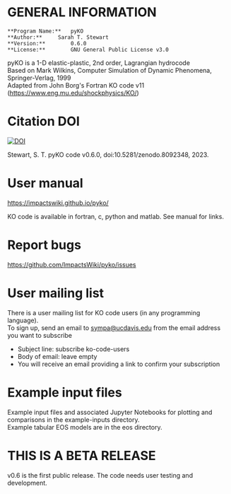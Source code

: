 # GENERAL INFORMATION

	**Program Name:**	pyKO
	**Author:**		Sarah T. Stewart
	**Version:**		0.6.0
	**License:**		GNU General Public License v3.0

pyKO is a 1-D elastic-plastic, 2nd order, Lagrangian hydrocode<br>
Based on Mark Wilkins, Computer Simulation of Dynamic Phenomena, Springer-Verlag, 1999<br>
Adapted from John Borg's Fortran KO code v11 (https://www.eng.mu.edu/shockphysics/KO/)

# Citation DOI

[![DOI](https://zenodo.org/badge/602649996.svg)](https://zenodo.org/badge/latestdoi/602649996)

Stewart, S. T. pyKO code v0.6.0, doi:10.5281/zenodo.8092348, 2023.

# User manual

https://impactswiki.github.io/pyko/

KO code is available in fortran, c, python and matlab. See manual for links.

# Report bugs

https://github.com/ImpactsWiki/pyko/issues

# User mailing list

There is a user mailing list for KO code users (in any programming language).<br>
To sign up, send an email to sympa@ucdavis.edu from the email address you want to subscribe
* Subject line: subscribe ko-code-users
* Body of email: leave empty
* You will receive an email providing a link to confirm your subscription

# Example input files

Example input files and associated Jupyter Notebooks for plotting and comparisons in the example-inputs directory.<br>
Example tabular EOS models are in the eos directory.

# THIS IS A BETA RELEASE

v0.6 is the first public release. The code needs user testing and development.

